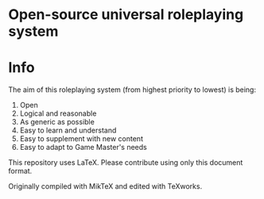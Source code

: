 # Open-source universal roleplaying system

# Info

The aim of this roleplaying system (from highest priority to lowest) is being:
1) Open
2) Logical and reasonable
3) As generic as possible
4) Easy to learn and understand
5) Easy to supplement with new content
6) Easy to adapt to Game Master's needs

This repository uses LaTeX. Please contribute using only this document format. 

Originally compiled with MikTeX and edited with TeXworks.
